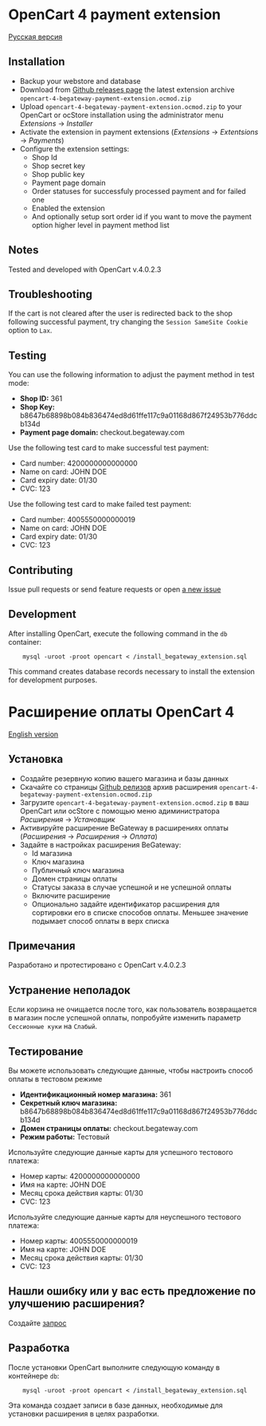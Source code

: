 # OpenCart 4 payment extension

[Русская версия](#Расширение-оплаты-opencart-4)

## Installation

* Backup your webstore and database
* Download from [Github releases page](https://github.com/begateway/opencart-4-payment-extension/releases) the latest extension archive `opencart-4-begateway-payment-extension.ocmod.zip`
* Upload `opencart-4-begateway-payment-extension.ocmod.zip` to your OpenCart or ocStore installation using the administrator menu _Extensions_ -> _Installer_
* Activate the extension in payment extensions (_Extensions_ -> _Extentsions_ -> _Payments_)
* Configure the extension settings:
  * Shop Id
  * Shop secret key
  * Shop public key
  * Payment page domain
  * Order statuses for successfuly processed payment and for failed one
  * Enabled the extension
  * And optionally setup sort order id if you want to move the payment
    option higher level in payment method list

## Notes

Tested and developed with OpenCart v.4.0.2.3

## Troubleshooting

If the cart is not cleared after the user is redirected back to the shop following successful payment, try changing the `Session SameSite Cookie` option to `Lax`.

## Testing

You can use the following information to adjust the payment method in test mode:

  * __Shop ID:__ 361
  * __Shop Key:__ b8647b68898b084b836474ed8d61ffe117c9a01168d867f24953b776ddcb134d
  * __Payment page domain:__ checkout.begateway.com

Use the following test card to make successful test payment:

  * Card number: 4200000000000000
  * Name on card: JOHN DOE
  * Card expiry date: 01/30
  * CVC: 123

Use the following test card to make failed test payment:

  * Card number: 4005550000000019
  * Name on card: JOHN DOE
  * Card expiry date: 01/30
  * CVC: 123

## Contributing

Issue pull requests or send feature requests or open [a new issue]( https://github.com/begateway/opencart-4-payment-extension/issues/new)

## Development

After installing OpenCart, execute the following command in the `db` container:

        mysql -uroot -proot opencart < /install_begateway_extension.sql

This command creates database records necessary to install the extension for development purposes.

# Расширение оплаты OpenCart 4

[English version](#opencart-4-payment-extension)

## Установка

* Создайте резервную копию вашего магазина и базы данных
* Скачайте со страницы [Github релизов](https://github.com/begateway/opencart-4-payment-extension/releases) архив расширения `opencart-4-begateway-payment-extension.ocmod.zip` 
* Загрузите `opencart-4-begateway-payment-extension.ocmod.zip` в ваш OpenCart или ocStore с помощью меню адиминистратора _Расширения_ -> _Установщик_
* Активируйте расширение BeGateway в расширениях оплаты (_Расширения_ -> _Расширения_ -> _Оплата_)
* Задайте в настройках расширения BeGateway:
  * Id магазина
  * Ключ магазина
  * Публичный ключ магазина
  * Домен страницы оплаты
  * Статусы заказа в случае успешной и не успешной оплаты
  * Включите расширение
  * Опционально задайте идентификатор расширения для сортировки его в списке способов оплаты. Меньшее значение подымает способ оплаты в верх списка

## Примечания

Разработано и протестировано с OpenCart v.4.0.2.3

## Устранение неполадок

Если корзина не очищается после того, как пользователь возвращается в магазин после успешной оплаты, попробуйте изменить параметр `Сессионные куки` на `Слабый`.

## Тестирование

Вы можете использовать следующие данные, чтобы настроить способ оплаты в тестовом режиме

  * __Идентификационный номер магазина:__ 361
  * __Секретный ключ магазина:__ b8647b68898b084b836474ed8d61ffe117c9a01168d867f24953b776ddcb134d
  * __Домен страницы оплаты:__ checkout.begateway.com
  * __Режим работы:__ Тестовый

Используйте следующие данные карты для успешного тестового платежа:

  * Номер карты: 4200000000000000
  * Имя на карте: JOHN DOE
  * Месяц срока действия карты: 01/30
  * CVC: 123

Используйте следующие данные карты для неуспешного тестового платежа:

  * Номер карты: 4005550000000019
  * Имя на карте: JOHN DOE
  * Месяц срока действия карты: 01/30
  * CVC: 123

## Нашли ошибку или у вас есть предложение по улучшению расширения?

Создайте [запрос](https://github.com/begateway/opencart-4-payment-extension/issues/new)

## Разработка

После установки OpenCart выполните следующую команду в контейнере `db`:

        mysql -uroot -proot opencart < /install_begateway_extension.sql

Эта команда создает записи в базе данных, необходимые для установки расширения в целях разработки.
